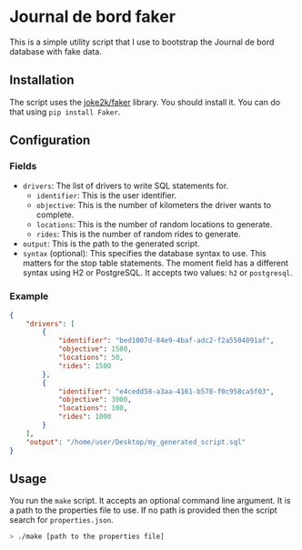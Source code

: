 # Journal de bord faker
This is a simple utility script that I use to bootstrap the Journal de bord database with fake data.

## Installation
The script uses the [joke2k/faker](https://github.com/joke2k/faker) library. You should install it. You can do that using `pip install Faker`.

## Configuration

### Fields
- `drivers`: The list of drivers to write SQL statements for.
    - `identifier`: This is the user identifier.
    - `objective`: This is the number of kilometers the driver wants to complete.
    - `locations`: This is the number of random locations to generate.
    - `rides`: This is the number of random rides to generate.
- `output`: This is the path to the generated script.
- `syntax` (optional): This specifies the database syntax to use. This matters for the stop table statements. The moment field has a different syntax using H2 or PostgreSQL. It accepts two values: `h2` or `postgresql`. 

### Example

```json
{
    "drivers": [
        {
            "identifier": "bed1007d-84e9-4baf-adc2-f2a5504091af",
            "objective": 1500,
            "locations": 50,
            "rides": 1500
        },
        {
            "identifier": "e4cedd58-a3aa-4161-b578-f0c958ca5f03",
            "objective": 3000,
            "locations": 100,
            "rides": 1000
        }
    ],
    "output": "/home/user/Desktop/my_generated_script.sql"
}
```

## Usage

You run the `make` script. It accepts an optional command line argument. It is a path to the properties file to use. If no path is provided then the script search for `properties.json`.

```bash
> ./make [path to the properties file]

```